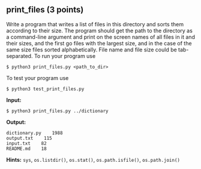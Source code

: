 ## print_files (3 points)

Write a program that writes a list of files in this
directory and sorts them according to their size. The program should
get the path to the directory as a command-line argument and print
on the screen names of all files in it and their sizes, and the first
go files with the largest size, and in the case of the same size files
sorted alphabetically. File name and file size could be tab-separated.
To run your program use
```
$ python3 print_files.py <path_to_dir>
```
To test your program use
```
$ python3 test_print_files.py
```

**Input:**
```
$ python3 print_files.py ../dictionary
```
**Output:**
```
dictionary.py    1988
output.txt    115
input.txt    82
README.md    18
```
**Hints:**
`sys`, `os.listdir()`, `os.stat()`, `os.path.isfile()`, `os.path.join()`
